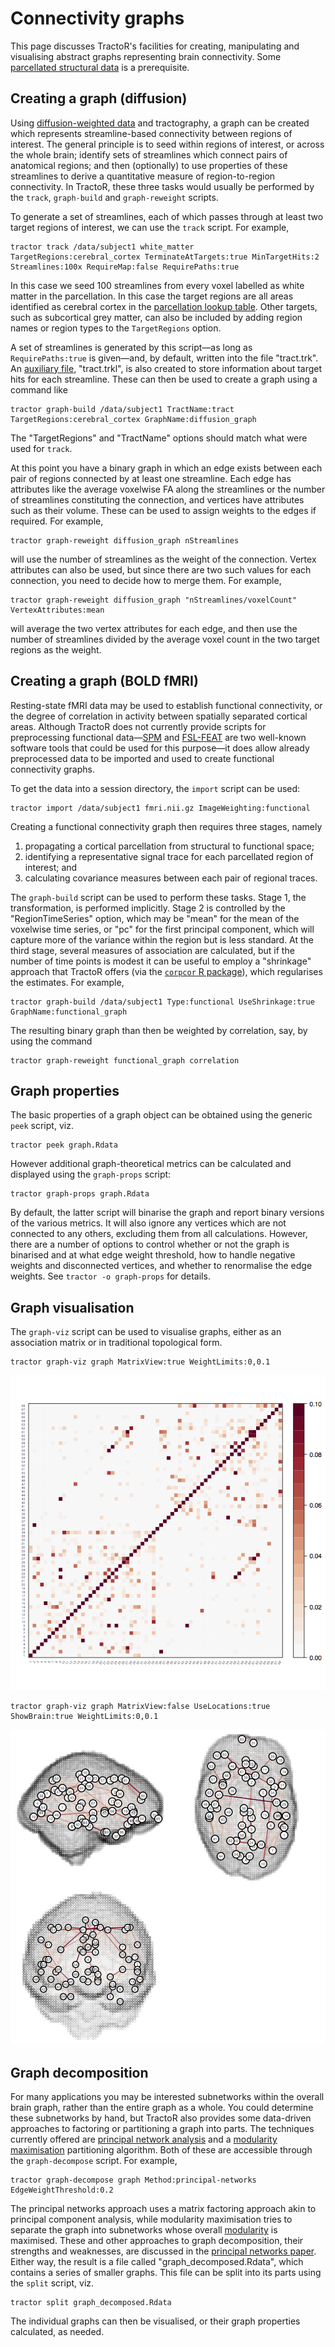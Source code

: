 # Connectivity graphs

This page discusses TractoR's facilities for creating, manipulating and visualising abstract graphs representing brain connectivity. Some [parcellated structural data](structural.html) is a prerequisite.

## Creating a graph (diffusion)

Using [diffusion-weighted data](diffusion-processing.html) and tractography, a graph can be created which represents streamline-based connectivity between regions of interest. The general principle is to seed within regions of interest, or across the whole brain; identify sets of streamlines which connect pairs of anatomical regions; and then (optionally) to use properties of these streamlines to derive a quantitative measure of region-to-region connectivity. In TractoR, these three tasks would usually be performed by the `track`, `graph-build` and `graph-reweight` scripts.

To generate a set of streamlines, each of which passes through at least two target regions of interest, we can use the `track` script. For example,

    tractor track /data/subject1 white_matter TargetRegions:cerebral_cortex TerminateAtTargets:true MinTargetHits:2 Streamlines:100x RequireMap:false RequirePaths:true

In this case we seed 100 streamlines from every voxel labelled as white matter in the parcellation. In this case the target regions are all areas identified as cerebral cortex in the [parcellation lookup table](structural.html). Other targets, such as subcortical grey matter, can also be included by adding region names or region types to the `TargetRegions` option.

A set of streamlines is generated by this script—as long as `RequirePaths:true` is given—and, by default, written into the file "tract.trk". An [auxiliary file](conventions.html#file-types), "tract.trkl", is also created to store information about target hits for each streamline. These can then be used to create a graph using a command like

    tractor graph-build /data/subject1 TractName:tract TargetRegions:cerebral_cortex GraphName:diffusion_graph

The "TargetRegions" and "TractName" options should match what were used for `track`.

At this point you have a binary graph in which an edge exists between each pair of regions connected by at least one streamline. Each edge has attributes like the average voxelwise FA along the streamlines or the number of streamlines constituting the connection, and vertices have attributes such as their volume. These can be used to assign weights to the edges if required. For example,

    tractor graph-reweight diffusion_graph nStreamlines

will use the number of streamlines as the weight of the connection. Vertex attributes can also be used, but since there are two such values for each connection, you need to decide how to merge them. For example,

    tractor graph-reweight diffusion_graph "nStreamlines/voxelCount" VertexAttributes:mean

will average the two vertex attributes for each edge, and then use the number of streamlines divided by the average voxel count in the two target regions as the weight.

## Creating a graph (BOLD fMRI)

Resting-state fMRI data may be used to establish functional connectivity, or the degree of correlation in activity between spatially separated cortical areas. Although TractoR does not currently provide scripts for preprocessing functional data—[SPM](http://www.fil.ion.ucl.ac.uk/spm/) and [FSL-FEAT](http://fsl.fmrib.ox.ac.uk/fsl/fslwiki/FEAT) are two well-known software tools that could be used for this purpose—it does allow already preprocessed data to be imported and used to create functional connectivity graphs.

To get the data into a session directory, the `import` script can be used:

    tractor import /data/subject1 fmri.nii.gz ImageWeighting:functional

Creating a functional connectivity graph then requires three stages, namely

1. propagating a cortical parcellation from structural to functional space;
2. identifying a representative signal trace for each parcellated region of interest; and
3. calculating covariance measures between each pair of regional traces.

The `graph-build` script can be used to perform these tasks. Stage 1, the transformation, is performed implicitly. Stage 2 is controlled by the "RegionTimeSeries" option, which may be "mean" for the mean of the voxelwise time series, or "pc" for the first principal component, which will capture more of the variance within the region but is less standard. At the third stage, several measures of association are calculated, but if the number of time points is modest it can be useful to employ a "shrinkage" approach that TractoR offers (via the [`corpcor` R package](http://strimmerlab.org/software/corpcor/)), which regularises the estimates. For example,

    tractor graph-build /data/subject1 Type:functional UseShrinkage:true GraphName:functional_graph

The resulting binary graph than then be weighted by correlation, say, by using the command

    tractor graph-reweight functional_graph correlation

## Graph properties

The basic properties of a graph object can be obtained using the generic `peek` script, viz.

    tractor peek graph.Rdata

However additional graph-theoretical metrics can be calculated and displayed using the `graph-props` script:

    tractor graph-props graph.Rdata

By default, the latter script will binarise the graph and report binary versions of the various metrics. It will also ignore any vertices which are not connected to any others, excluding them from all calculations. However, there are a number of options to control whether or not the graph is binarised and at what edge weight threshold, how to handle negative weights and disconnected vertices, and whether to renormalise the edge weights. See `tractor -o graph-props` for details.

## Graph visualisation

The `graph-viz` script can be used to visualise graphs, either as an association matrix or in traditional topological form.

    tractor graph-viz graph MatrixView:true WeightLimits:0,0.1

![Graph shown as association matrix](graph-matrix.png)

    tractor graph-viz graph MatrixView:false UseLocations:true ShowBrain:true WeightLimits:0,0.1

![Graph shown topologically on brain](graph-brain.png)

## Graph decomposition

For many applications you may be interested subnetworks within the overall brain graph, rather than the entire graph as a whole. You could determine these subnetworks by hand, but TractoR also provides some data-driven approaches to factoring or partitioning a graph into parts. The techniques currently offered are [principal network analysis](http://dx.doi.org/10.1371/journal.pone.0060997) and a [modularity maximisation](http://dx.doi.org/10.1073/pnas.0601602103) partitioning algorithm. Both of these are accessible through the `graph-decompose` script. For example,

    tractor graph-decompose graph Method:principal-networks EdgeWeightThreshold:0.2

The principal networks approach uses a matrix factoring approach akin to principal component analysis, while modularity maximisation tries to separate the graph into subnetworks whose overall [modularity](https://en.wikipedia.org/wiki/Modularity_(networks)) is maximised. These and other approaches to graph decomposition, their strengths and weaknesses, are discussed in the [principal networks paper](http://dx.doi.org/10.1371/journal.pone.0060997). Either way, the result is a file called "graph_decomposed.Rdata", which contains a series of smaller graphs. This file can be split into its parts using the `split` script, viz.

    tractor split graph_decomposed.Rdata

The individual graphs can then be visualised, or their graph properties calculated, as needed.
